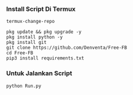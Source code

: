 ### Install Script Di Termux
```
termux-change-repo

pkg update && pkg upgrade -y
pkg install python -y
pkg install git
git clone https://github.com/Denventa/Free-FB
cd Free-FB
pip3 install requirements.txt
```
### Untuk Jalankan Script
```
python Run.py
```

